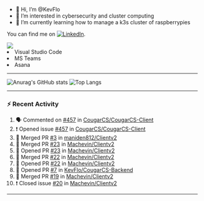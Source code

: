 - 👋 Hi, I’m @KevFlo
- 👀 I’m interested in cybersecurity and cluster computing
- 🌱 I’m currently learning how to manage a k3s cluster of raspberrypies


You can find me on [![LinkedIn][3.2]][3].

<!-- Icons -->

[3.2]: https://i.imgur.com/IwuydvD.png (LinkedIn icon without padding)

<!-- Links to your social media accounts -->

[3]: https://www.linkedin.com/in/flores-kevin/


<a>
    <img src="https://img.shields.io/badge/-Commonly%20Used%20Tools-lightgrey ">
    <li>Visual Studio Code</li> <li>MS Teams</li> <li>Asana</li>
</a>



---

![Anurag's GitHub stats](https://github-readme-stats-kevflo.vercel.app/api?username=KevFlo&count_private=true&hide=stars&show_icons=true&theme=nord)
![Top Langs](https://github-readme-stats-kevflo.vercel.app/api/top-langs/?username=KevFlo&langs_count=5&show_icons=true&theme=nord)

---

### :zap: Recent Activity

<!--START_SECTION:activity-->
1. 🗣 Commented on [#457](https://github.com/CougarCS/CougarCS-Client/issues/457) in [CougarCS/CougarCS-Client](https://github.com/CougarCS/CougarCS-Client)
2. ❗️ Opened issue [#457](https://github.com/CougarCS/CougarCS-Client/issues/457) in [CougarCS/CougarCS-Client](https://github.com/CougarCS/CougarCS-Client)
3. 🎉 Merged PR [#3](https://github.com/maniden812/Clientv2/pull/3) in [maniden812/Clientv2](https://github.com/maniden812/Clientv2)
4. 🎉 Merged PR [#23](https://github.com/Machevin/Clientv2/pull/23) in [Machevin/Clientv2](https://github.com/Machevin/Clientv2)
5. 💪 Opened PR [#23](https://github.com/Machevin/Clientv2/pull/23) in [Machevin/Clientv2](https://github.com/Machevin/Clientv2)
6. 🎉 Merged PR [#22](https://github.com/Machevin/Clientv2/pull/22) in [Machevin/Clientv2](https://github.com/Machevin/Clientv2)
7. 💪 Opened PR [#22](https://github.com/Machevin/Clientv2/pull/22) in [Machevin/Clientv2](https://github.com/Machevin/Clientv2)
8. 💪 Opened PR [#7](https://github.com/KevFlo/CougarCS-Backend/pull/7) in [KevFlo/CougarCS-Backend](https://github.com/KevFlo/CougarCS-Backend)
9. 🎉 Merged PR [#19](https://github.com/Machevin/Clientv2/pull/19) in [Machevin/Clientv2](https://github.com/Machevin/Clientv2)
10. ❗️ Closed issue [#20](https://github.com/Machevin/Clientv2/issues/20) in [Machevin/Clientv2](https://github.com/Machevin/Clientv2)
<!--END_SECTION:activity-->

---
<!---
KevFlo/KevFlo is a ✨ special ✨ repository because its `README.md` (this file) appears on your GitHub profile.
You can click the Preview link to take a look at your changes.
--->
